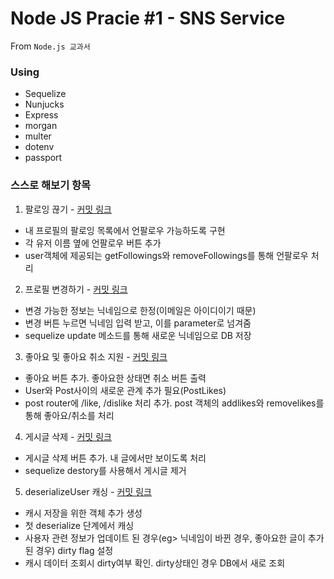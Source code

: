 # Node JS Pracie #1 - SNS Service

From `Node.js 교과서`

### Using

- Sequelize
- Nunjucks
- Express
- morgan
- multer
- dotenv
- passport

### 스스로 해보기 항목

1. 팔로잉 끊기 - [커밋 링크](https://github.com/pss9205/NodePractice/commit/a16c6364c1bc145ad57ad56cb3c2ce373ca9f39a#diff-4fa0a6789ad12d096bbaadce87caa64c63e9be651dfca979a67923a83d82185f)

- 내 프로필의 팔로잉 목록에서 언팔로우 가능하도록 구현
- 각 유저 이름 옆에 언팔로우 버튼 추가
- user객체에 제공되는 getFollowings와 removeFollowings를 통해 언팔로우 처리

2. 프로필 변경하기 - [커밋 링크](https://github.com/pss9205/NodePractice/commit/d756973fdd1cf40ed0680271448f0fb18ec36612#diff-4fa0a6789ad12d096bbaadce87caa64c63e9be651dfca979a67923a83d82185f)

- 변경 가능한 정보는 닉네임으로 한정(이메일은 아이디이기 때문)
- 변경 버튼 누르면 닉네임 입력 받고, 이를 parameter로 넘겨줌
- sequelize update 메소드를 통해 새로운 닉네임으로 DB 저장

3. 좋아요 및 좋아요 취소 지원 - [커밋 링크](https://github.com/pss9205/NodePractice/commit/61c89e59b4a4ccf3050f1b1d1ecd30e6278c8a9a#diff-4fa0a6789ad12d096bbaadce87caa64c63e9be651dfca979a67923a83d82185f)

- 좋아요 버튼 추가. 좋아요한 상태면 취소 버튼 출력
- User와 Post사이의 새로운 관계 추가 필요(PostLikes)
- post router에 /like, /dislike 처리 추가. post 객체의 addlikes와 removelikes를 통해 좋아요/취소를 처리

4. 게시글 삭제 - [커밋 링크](https://github.com/pss9205/NodePractice/commit/b14c1caeda21a3d42ad7d3e6df6078f212ae360a#diff-4fa0a6789ad12d096bbaadce87caa64c63e9be651dfca979a67923a83d82185f)

- 게시글 삭제 버튼 추가. 내 글에서만 보이도록 처리
- sequelize destory를 사용해서 게시글 제거

5. deserializeUser 캐싱 - [커밋 링크](https://github.com/pss9205/NodePractice/commit/61c89e59b4a4ccf3050f1b1d1ecd30e6278c8a9a#diff-4fa0a6789ad12d096bbaadce87caa64c63e9be651dfca979a67923a83d82185f)

- 캐시 저장을 위한 객체 추가 생성
- 첫 deserialize 단계에서 캐싱
- 사용자 관련 정보가 업데이트 된 경우(eg> 닉네임이 바뀐 경우, 좋아요한 글이 추가된 경우) dirty flag 설정
- 캐시 데이터 조회시 dirty여부 확인. dirty상태인 경우 DB에서 새로 조회
